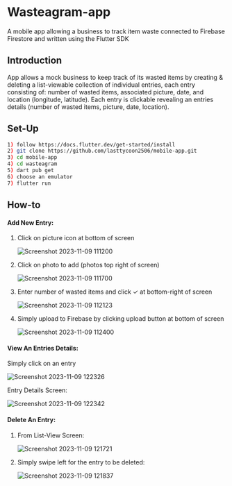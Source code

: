 # Wasteagram-app
A mobile app allowing a business to track item waste connected to Firebase Firestore and written using the Flutter SDK
## Introduction
App allows a mock business to keep track of its wasted items by creating & deleting a list-viewable collection of individual entries, each entry consisting of: number of wasted items, associated picture, date, and location (longitude, latitude). Each entry is clickable revealing an entries details (number of wasted items, picture, date, location). 
## Set-Up
```bash
1) follow https://docs.flutter.dev/get-started/install
2) git clone https://github.com/lasttycoon2506/mobile-app.git
3) cd mobile-app
4) cd wasteagram
5) dart pub get
6) choose an emulator
7) flutter run
```
## How-to
#### Add New Entry:
1) Click on picture icon at bottom of screen

   
      ![Screenshot 2023-11-09 111200](https://github.com/lasttycoon2506/mobile-app/assets/114425878/0f752951-4d36-41d8-ae2d-563bac043d9c)


2) Click on photo to add (photos top right of screen)

   
      ![Screenshot 2023-11-09 111700](https://github.com/lasttycoon2506/mobile-app/assets/114425878/53dcf948-928c-4db8-8cfa-48e04ee743df)


3) Enter number of wasted items and click ✓ at bottom-right of screen

      ![Screenshot 2023-11-09 112123](https://github.com/lasttycoon2506/mobile-app/assets/114425878/314004cb-2f38-4a0f-91c5-0c17c85fb497)


4) Simply upload to Firebase by clicking upload button at bottom of screen


      ![Screenshot 2023-11-09 112400](https://github.com/lasttycoon2506/mobile-app/assets/114425878/205385c5-3da0-4e5d-ad5a-f311d5ab1624)


#### View An Entries Details:
   Simply click on an entry

![Screenshot 2023-11-09 122326](https://github.com/lasttycoon2506/mobile-app/assets/114425878/bd8c7bb0-5542-4d03-a2e2-07176e4e00b1)


   Entry Details Screen:

![Screenshot 2023-11-09 122342](https://github.com/lasttycoon2506/mobile-app/assets/114425878/53d404b0-dad6-43b8-b7e3-76a31488e294)


#### Delete An Entry:
1) From List-View Screen:
   
   ![Screenshot 2023-11-09 121721](https://github.com/lasttycoon2506/mobile-app/assets/114425878/82aab302-407b-499e-95a0-493860eef4d9)


2) Simply swipe left for the entry to be deleted:

   ![Screenshot 2023-11-09 121837](https://github.com/lasttycoon2506/mobile-app/assets/114425878/ac3399e5-7274-4d0e-8ece-8edc2831e0bf)

